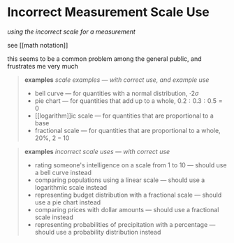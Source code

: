 # Incorrect Measurement Scale Use

_using the incorrect scale for a measurement_

see [[math notation]]

this seems to be a common problem among the general public, and frustrates me very much

> **examples** _scale examples &mdash; with correct use, and example use_
>
> - bell curve &mdash; for quantities with a normal distribution, $\cdot 2\sigma$
> - pie chart &mdash; for quantities that add up to a whole, $0.2 : 0.3 : 0.5 = 0$
> - [[logarithm]]ic scale &mdash; for quantities that are proportional to a base
> - fractional scale &mdash; for quantities that are proportional to a whole, $20 \%$, $2 - 10$

> **examples** _incorrect scale uses &mdash; with correct use_
>
> - rating someone's intelligence on a scale from 1 to 10 &mdash; should use a bell curve instead
> - comparing populations using a linear scale &mdash; should use a logarithmic scale instead
> - representing budget distribution with a fractional scale &mdash; should use a pie chart instead
> - comparing prices with dollar amounts &mdash; should use a fractional scale instead
> - representing probabilities of precipitation with a percentage &mdash; should use a probability distribution instead
